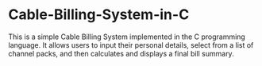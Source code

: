 # Cable-Billing-System-in-C
This is a simple Cable Billing System implemented in the C programming language. It allows users to input their personal details, select from a list of channel packs, and then calculates and displays a final bill summary.
